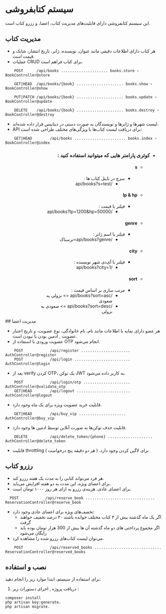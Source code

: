 
# سیستم کتابفروشی

این سیستم کتابفروشی دارای قابلیت‌های مدیریت کتاب، اعضا، و رزرو کتاب است.

## مدیریت کتاب

- هر کتاب دارای اطلاعات دقیقی مانند عنوان، نویسنده، ژانر، تاریخ انتشار، شابک و قیمت است.
- عملیات CRUD برای کتاب فراهم است.
```
    POST      /api/books ..................... books.store › BookController@store  

    GET|HEAD  /api/books/{book} ..................... books.show › BookController@show  

    PUT|PATCH /api/books/{book} ..................... books.update › BookController@update

    DELETE    /api/books/{book} ..................... books.destroy › BookController@destroy  
```
- لیست شهرها و ژانرها و نویسندگان به صورت دستی در دیتابیس قرار داده شده‌اند.
- API برای دریافت لیست کتاب‌ها با ویژگی‌های مختلف طراحی شده است:
```
    GET|HEAD        /api/books ....................... books.index › BookController@index
```
<div dir="rtl">

- ### کوئری پارامتر هایی که میتوانید استفاده کنید :
    - #### s
        - سرچ در تایتل کتاب ها :
            - /api/books?s=test
    - #### lp & hp
        - فیلتر با  قیمت :
            - /api/books?lp=1200&hp=50000
    - #### genre
        - فیلتر با اسم ژانر :
            - /api/books?genre=ترسناک
    - #### city
        - فیلتر با آی‌دی شهر نویسنده :
            - /api/books?city=1
    - #### sort
        - مرتب سازی بر اساس قیمت :
            - /api/books?sort=asc => نزولی به صعودی
            - /api/books?sort=desc => صعودی به نزولی

</div>
## مدیریت اعضا

- هر عضو دارای نمایه با اطلاعات مانند نام، نام خانوادگی، نوع عضویت، و تاریخ اعتبار عضویت , ادمین بودن یا نبودن است.
- عضویت ورودی با استفاده از OTP انجام می‌شود.
```
    POST            /api/register ...................... AuthController@register
    POST            /api/login ......................... AuthController@login  
```
- بعد از verify کردن OTP، یک توکن JWT به کاربر داده می‌شود.
```
    POST            /api/login/otp ..................... AuthController@validate_otp  
    GET|HEAD        /api/logout ........................ AuthController@logout  
```
- قابلیت خرید عضویت ویژه برای یک ماه وجود دارد.
```
    GET|HEAD        /api/buy_vip ..................... AuthController@buy_vip  
```
- قابلیت حذف توکن‌ها به صورت آنلاین توسط ادمین ها وجود دارد.
```
    DELETE          /api/delete_token/{phone} ....................  AuthController@delete_token
```
- قابلیت throttling برای لاگین کردن وجود دارد. ( هر دو دقیقه پنج درخواست )

## رزرو کتاب

- هر فرد می‌تواند کتابی را به مدت یک هفته رزرو کند.
- برای اعضای ویژه، این مدت به دو هفته افزایش می‌یابد.
- برای اعضای عادی، هزینه‌ی رزرو به ازای هر روز ۱۰۰۰ تومان است.
```
  POST            /api/reserve_book ............................... ReservationController@reserve_book  
```
- تخفیف‌های ویژه برای اعضای عادی وجود دارد:
    - اگر یک ماه گذشته بیش از ۳ کتاب مختلف خوانده باشند ۳۰ درصد تخفیف خواهند گرفت
    - اگر مجموع پرداختی های دو ماه گذشته آن ها بیش از 300 هزار تومان بوده باید رایگان می‌شود
- می‌توان لیست کتاب‌های رزرو شده را مشاهده کرد.
```
    POST            /api/reserved_books .............................. ReservationController@reserved_books  
```

## نصب و استفاده

برای استفاده از سیستم، ابتدا موارد زیر را انجام دهید:

1. دریافت پروژه , اجرای دستورات زیر :
```shell
composer install
php artisan key:generate.
php artisan migrate.
```
